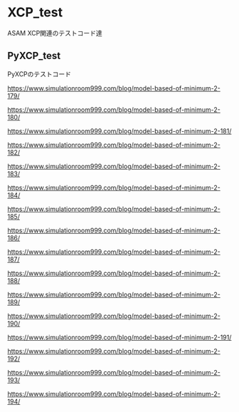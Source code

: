 # XCP_test
ASAM XCP関連のテストコード達

## PyXCP_test
PyXCPのテストコード


https://www.simulationroom999.com/blog/model-based-of-minimum-2-179/

https://www.simulationroom999.com/blog/model-based-of-minimum-2-180/

https://www.simulationroom999.com/blog/model-based-of-minimum-2-181/

https://www.simulationroom999.com/blog/model-based-of-minimum-2-182/

https://www.simulationroom999.com/blog/model-based-of-minimum-2-183/

https://www.simulationroom999.com/blog/model-based-of-minimum-2-184/

https://www.simulationroom999.com/blog/model-based-of-minimum-2-185/

https://www.simulationroom999.com/blog/model-based-of-minimum-2-186/

https://www.simulationroom999.com/blog/model-based-of-minimum-2-187/

https://www.simulationroom999.com/blog/model-based-of-minimum-2-188/

https://www.simulationroom999.com/blog/model-based-of-minimum-2-189/

https://www.simulationroom999.com/blog/model-based-of-minimum-2-190/

https://www.simulationroom999.com/blog/model-based-of-minimum-2-191/

https://www.simulationroom999.com/blog/model-based-of-minimum-2-192/

https://www.simulationroom999.com/blog/model-based-of-minimum-2-193/

https://www.simulationroom999.com/blog/model-based-of-minimum-2-194/

